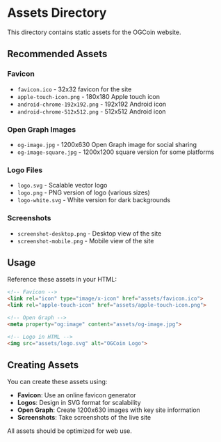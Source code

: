 # Assets Directory

This directory contains static assets for the OGCoin website.

## Recommended Assets

### Favicon
- `favicon.ico` - 32x32 favicon for the site
- `apple-touch-icon.png` - 180x180 Apple touch icon
- `android-chrome-192x192.png` - 192x192 Android icon
- `android-chrome-512x512.png` - 512x512 Android icon

### Open Graph Images
- `og-image.jpg` - 1200x630 Open Graph image for social sharing
- `og-image-square.jpg` - 1200x1200 square version for some platforms

### Logo Files
- `logo.svg` - Scalable vector logo
- `logo.png` - PNG version of logo (various sizes)
- `logo-white.svg` - White version for dark backgrounds

### Screenshots
- `screenshot-desktop.png` - Desktop view of the site
- `screenshot-mobile.png` - Mobile view of the site

## Usage

Reference these assets in your HTML:

```html
<!-- Favicon -->
<link rel="icon" type="image/x-icon" href="assets/favicon.ico">
<link rel="apple-touch-icon" href="assets/apple-touch-icon.png">

<!-- Open Graph -->
<meta property="og:image" content="assets/og-image.jpg">

<!-- Logo in HTML -->
<img src="assets/logo.svg" alt="OGCoin Logo">
```

## Creating Assets

You can create these assets using:
- **Favicon**: Use an online favicon generator
- **Logos**: Design in SVG format for scalability
- **Open Graph**: Create 1200x630 images with key site information
- **Screenshots**: Take screenshots of the live site

All assets should be optimized for web use.